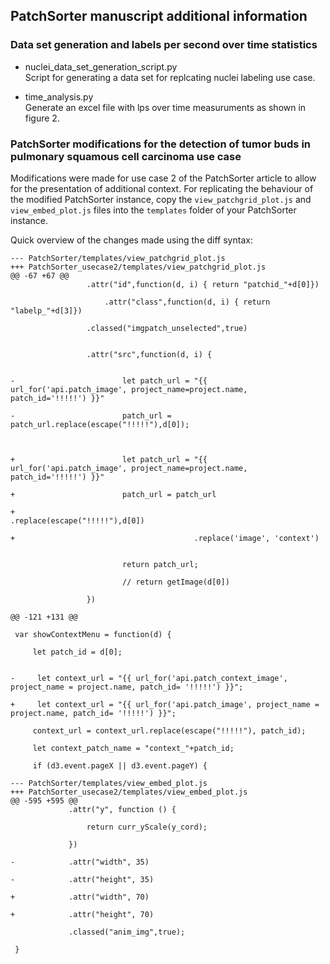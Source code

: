 ## PatchSorter manuscript additional information

### Data set generation and labels per second over time statistics

* nuclei_data_set_generation_script.py  
    Script for generating a data set for replcating nuclei labeling use case.

* time_analysis.py  
    Generate an excel file with lps over time measuruments as shown in figure 2.

### PatchSorter modifications for the detection of tumor buds in pulmonary squamous cell carcinoma use case


Modifications were made for use case 2 of the PatchSorter article to allow for the presentation of additional context.
For replicating the behaviour of the modified PatchSorter instance, copy the `view_patchgrid_plot.js` and `view_embed_plot.js` files into the `templates` folder of your PatchSorter instance.

Quick overview of the changes made using the diff syntax:

``` 
--- PatchSorter/templates/view_patchgrid_plot.js
+++ PatchSorter_usecase2/templates/view_patchgrid_plot.js
@@ -67 +67 @@
                 .attr("id",function(d, i) { return "patchid_"+d[0]})

        	         .attr("class",function(d, i) { return "labelp_"+d[3]})

                 .classed("imgpatch_unselected",true)


                 .attr("src",function(d, i) {


-                        let patch_url = "{{ url_for('api.patch_image', project_name=project.name, patch_id='!!!!!') }}"

-                        patch_url = patch_url.replace(escape("!!!!!"),d[0]);



+                        let patch_url = "{{ url_for('api.patch_image', project_name=project.name, patch_id='!!!!!') }}"

+                        patch_url = patch_url

+                                        .replace(escape("!!!!!"),d[0])

+                                        .replace('image', 'context')


                         return patch_url;

                         // return getImage(d[0])

                 })

@@ -121 +131 @@

 var showContextMenu = function(d) {

     let patch_id = d[0];


-     let context_url = "{{ url_for('api.patch_context_image', project_name = project.name, patch_id= '!!!!!') }}";

+     let context_url = "{{ url_for('api.patch_image', project_name = project.name, patch_id= '!!!!!') }}";

     context_url = context_url.replace(escape("!!!!!"), patch_id);

     let context_patch_name = "context_"+patch_id;

     if (d3.event.pageX || d3.event.pageY) {
```

``` 
--- PatchSorter/templates/view_embed_plot.js
+++ PatchSorter_usecase2/templates/view_embed_plot.js
@@ -595 +595 @@
             .attr("y", function () {

                 return curr_yScale(y_cord);

             })

-            .attr("width", 35)

-            .attr("height", 35)

+            .attr("width", 70)

+            .attr("height", 70)

             .classed("anim_img",true);

 }


``` 

